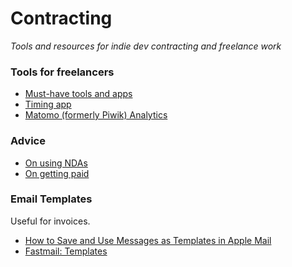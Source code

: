 # Contracting

*Tools and resources for indie dev contracting and freelance work*

### Tools for freelancers

- [Must-have tools and apps](https://webflow.com/blog/21-must-have-tools-and-apps-for-freelance-designers)
- [Timing app](https://timingapp.com)
- [Matomo (formerly Piwik) Analytics](https://piwik.org)

### Advice

- [On using NDAs](http://www.allenpike.com/2016/disclosure-indicator)
- [On getting paid](http://www.allenpike.com/2016/getting-paid-receivables)

### Email Templates

Useful for invoices.

- [How to Save and Use Messages as Templates in Apple Mail](https://www.lifewire.com/save-use-messages-as-templates-os-x-1172794)
- [Fastmail: Templates](https://www.fastmail.help/hc/en-us/articles/360060591293-Templates)

